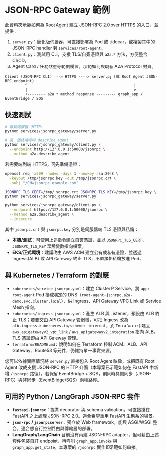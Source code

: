# JSON-RPC Gateway 範例

此資料夾示範如何為 Root Agent 建立 JSON-RPC 2.0 over HTTPS 的入口，並提供：

1. `server.py`：簡化版伺服器，可直接部署為 Pod 或 sidecar，或複製其中的 JSON-RPC handler 到 `services/root-agent`。
2. `client.py`：測試用 CLI，支援 TLS/自簽憑證與 `a2a.*` 方法，方便整合 CI/CD。
3. Agent Card / 任務狀態等範例欄位，示範如何與既有 A2A Protocol 對齊。

```
Client (JSON-RPC CLI) ---> HTTPS ----> server.py (或 Root Agent JSON-RPC endpoint)
         ^                                                |
         |                                                v
         +-------- a2a.* method response --------- graph_app / EventBridge / SQS
```

## 快速測試

```bash
# 啟動伺服器（HTTP）
python services/jsonrpc_gateway/server.py

# 另一個終端呼叫 describe_agent
python services/jsonrpc_gateway/client.py \
  --endpoint http://127.0.0.1:50000/jsonrpc \
  --method a2a.describe_agent
```

若需要端到端 HTTPS，可先準備憑證：

```bash
openssl req -x509 -nodes -days 1 -newkey rsa:2048 \
  -keyout /tmp/jsonrpc.key -out /tmp/jsonrpc.crt \
  -subj "/CN=jsonrpc.example.com"

JSONRPC_TLS_CERT=/tmp/jsonrpc.crt JSONRPC_TLS_KEY=/tmp/jsonrpc.key \
python services/jsonrpc_gateway/server.py

python services/jsonrpc_gateway/client.py \
  --endpoint https://127.0.0.1:50000/jsonrpc \
  --method a2a.describe_agent \
  --insecure
```

其中 `jsonrpc.crt` 與 `jsonrpc.key` 分別是伺服器端 TLS 憑證與私鑰：

* **本機/測試**：可使用上述指令建立自簽憑證，並以 `JSONRPC_TLS_CERT`、`JSONRPC_TLS_KEY` 環境變數指向檔案。
* **EKS/正式環境**：建議改由 AWS ACM 建立公有或私有憑證，並透過 Ingress(ALB) 或 API Gateway 終止 TLS，不直接把私鑰放進 Pod。

## 與 Kubernetes / Terraform 的對應

* `kubernetes/service-jsonrpc.yaml`：建立 ClusterIP Service，將 `app: root-agent` Pod 換成穩定的 DNS（`root-agent-jsonrpc.a2a-demo.svc.cluster.local`），供 Ingress、API Gateway VPC Link 或 Service Mesh 指向。
* `kubernetes/ingress-jsonrpc.yaml`：產生 ALB 與 Listener，預設由 ALB 終止 TLS；若要交由 API Gateway 管網域，可把 Ingress 改為 `alb.ingress.kubernetes.io/scheme: internal`，於 Terraform 中建立 `aws_apigatewayv2_vpc_link` / `aws_apigatewayv2_integration` 指向 ALB，TLS 憑證即由 API Gateway 管理。
* `terraform/README.md`：說明如何在 Terraform 控制 ACM、ALB、API Gateway、Route53 等元件，仍維持單一事實來源。

您可以依據實際情況將 `server.py` 直接包入 Root Agent 映像，或把既有 Root Agent 改成支援 JSON-RPC 的 HTTP 介面（本專案已示範如何在 FastAPI 中新增 `/jsonrpc` 路徑）。若保留 EventBridge + SQS，則同時具備同步（JSON-RPC）與非同步（EventBridge/SQS）兩種路徑。

## 可用的 Python / LangGraph JSON-RPC 套件

* **`fastapi-jsonrpc`**：提供 decorator 與 schema validation，可直接掛在 FastAPI 之上處理 JSON-RPC 2.0。適合希望重用 FastAPI 生態系的場景。
* **`json-rpc` / `jsonrpcserver`**：獨立於 Web framework，能與 ASGI/WSGI 整合，適合想自行控制路由與傳輸層的部署。
* **LangGraph/LangChain** 目前沒有內建 JSON-RPC adapter，但可藉由上述套件包裝自訂 endpoint，再呼叫 `graph_app.invoke` 與 `graph_app.get_state`。本專案的 `/jsonrpc` 實作即示範如何串接。
